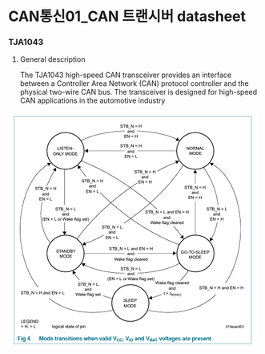 # CAN통신01_CAN 트랜시버 datasheet



### TJA1043

1. General description
   
   The TJA1043 high-speed CAN transceiver provides an interface between a Controller Area Network (CAN) protocol controller and the physical two-wire CAN bus. The transceiver is designed for high-speed CAN applications in the automotive industry





<img src="CAN통신01_CAN%20트랜시버%20datasheet_assets/2023-02-14-09-51-44-image.png" title="" alt="" data-align="center">
